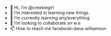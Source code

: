 - 👋 Hi, I’m @creekiegirl
- 👀 I’m interested in learning new things.
- 🌱 I’m currently learning any/everything
- 💞️ I’m looking to collaborate on w.e
- 📫 How to reach me facebook-dana williamson

<!---
creekiegirl/creekiegirl is a ✨ special ✨ repository because its `README.md` (this file) appears on your GitHub profile.
You can click the Preview link to take a look at your changes.
--->
